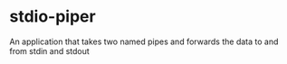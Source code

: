 # stdio-piper
An application that takes two named pipes and forwards the data to and from stdin and stdout
